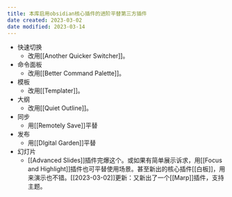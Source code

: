 ```yaml
---
title: 本库启用obsidian核心插件的进阶平替第三方插件
date created: 2023-03-02
date modified: 2023-03-14
---
```

- 快速切换
	- 改用[[Another Quicker Switcher]]。
- 命令面板
	- 改用[[Better Command Palette]]。
- 模板
	- 改用[[Templater]]。
- 大纲
	- 改用[[Quiet Outline]]。
- 同步
	- 用[[Remotely Save]]平替
- 发布
	- 用[[DIgital Garden]]平替
- 幻灯片
	- [[Advanced Slides]]插件完爆这个。或如果有简单展示诉求，用[[Focus and Highlight]]插件也可平替使用场景。甚至新出的核心插件[[白板]]，用来演示也不错。[[2023-03-02]]更新：又新出了一个[[Marp]]插件，支持主题。
